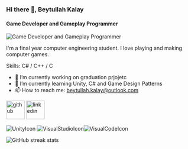 ### Hi there 👋, Beytullah Kalay
#### Game Developer and Gameplay Programmer
![Game Developer and Gameplay Programmer](https://pbs.twimg.com/profile_images/1331536290542743552/Hl3uW02w_400x400.jpg)

I'm a final year computer engineering student. I love playing and making computer games. 

Skills: C# / C++ / C

- 🔭 I’m currently working on graduation prjojetc 
- 🌱 I’m currently learning Unity, C# and Game Design Patterns 
- 📫 How to reach me: beytullah.kalay@outlook.com 


[<img src='https://cdn.jsdelivr.net/npm/simple-icons@3.0.1/icons/github.svg' alt='github' height='50'>](https://github.com/BeytullahKalay)  [<img src='https://cdn-icons-png.flaticon.com/512/174/174857.png' alt='linkedin' height='50'>](https://www.linkedin.com/in/https://www.linkedin.com/in/beytullah-kalay//)  


![UnityIcon](https://img.icons8.com/ios-filled/2x/ffffff/unity.png) ![VisualStudioIcon](https://img.icons8.com/color/2x/visual-studio-2019.png)![VisualCodeIcon](https://img.icons8.com/fluency/2x/visual-studio-code-2019.png)



![GitHub streak stats](https://github-readme-streak-stats.herokuapp.com/?user=BeytullahKalay)  


